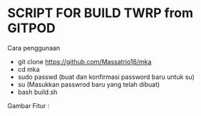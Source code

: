 # SCRIPT FOR BUILD TWRP from GITPOD

Cara penggunaan
- git clone https://github.com/Massatrio16/mka
- cd mka
- sudo passwd (buat dan konfirmasi password baru untuk su)
- su (Masukkan passwrod baru yang telah dibuat)
- bash build.sh



Gambar Fitur :


